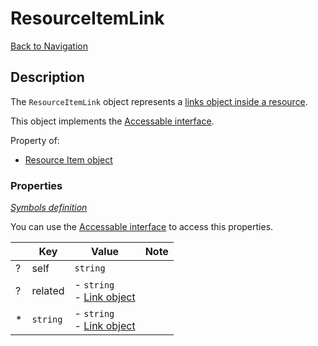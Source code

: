 # ResourceItemLink
[Back to Navigation](README.md)

## Description

The `ResourceItemLink` object represents a [links object inside a resource](http://jsonapi.org/format/#document-links).

This object implements the [Accessable interface](objects-introduction.md#value-access).

Property of:
- [Resource Item object](objects-resource-item.md)

### Properties

_[Symbols definition](objects-introduction.md#symbols)_

You can use the [Accessable interface](objects-introduction.md#value-access) to access this properties.

|     | Key | Value | Note |
| --- | --- | ----- | ---- |
| ?   | self | `string` | |
| ?   | related | - `string`<br />- [Link object](objects-link.md) | |
| *   | `string` | - `string`<br />- [Link object](objects-link.md) | |
